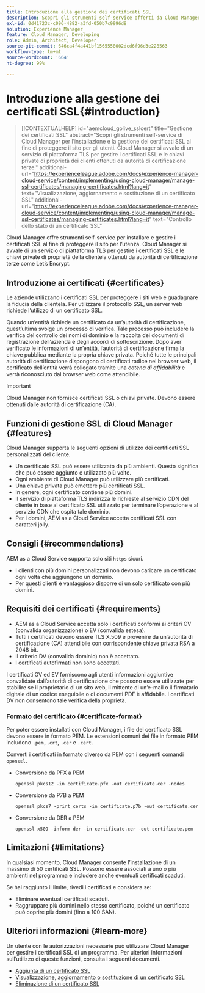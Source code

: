 ```yaml
---
title: Introduzione alla gestione dei certificati SSL
description: Scopri gli strumenti self-service offerti da Cloud Manager per l’installazione dei certificati SSL.
exl-id: 0d41723c-c096-4882-a3fd-050b7c9996d8
solution: Experience Manager
feature: Cloud Manager, Developing
role: Admin, Architect, Developer
source-git-commit: 646ca4f4a441bf1565558002dcd6f96d3e228563
workflow-type: tm+mt
source-wordcount: '664'
ht-degree: 99%

---
```



# Introduzione alla gestione dei certificati SSL{#introduction}

>[!CONTEXTUALHELP]
>id="aemcloud_golive_sslcert"
>title="Gestione dei certificati SSL"
>abstract="Scopri gli strumenti self-service di Cloud Manager per l’installazione e la gestione dei certificati SSL al fine di proteggere il sito per gli utenti. Cloud Manager si avvale di un servizio di piattaforma TLS per gestire i certificati SSL e le chiavi private di proprietà dei clienti ottenuti da autorità di certificazione terze."
>additional-url="https://experienceleague.adobe.com/docs/experience-manager-cloud-service/content/implementing/using-cloud-manager/manage-ssl-certificates/managing-certificates.html?lang=it" text="Visualizzazione, aggiornamento e sostituzione di un certificato SSL"
>additional-url="https://experienceleague.adobe.com/docs/experience-manager-cloud-service/content/implementing/using-cloud-manager/manage-ssl-certificates/managing-certificates.html?lang=it" text="Controllo dello stato di un certificato SSL"

Cloud Manager offre strumenti self-service per installare e gestire i certificati SSL al fine di proteggere il sito per l’utenza. Cloud Manager si avvale di un servizio di piattaforma TLS per gestire i certificati SSL e le chiavi private di proprietà della clientela ottenuti da autorità di certificazione terze come Let’s Encrypt.

## Introduzione ai certificati {#certificates}

Le aziende utilizzano i certificati SSL per proteggere i siti web e guadagnare la fiducia della clientela. Per utilizzare il protocollo SSL, un server web richiede l’utilizzo di un certificato SSL.

Quando un’entità richiede un certificato da un’autorità di certificazione, quest’ultima svolge un processo di verifica. Tale processo può includere la verifica del controllo dei nomi di dominio e la raccolta dei documenti di registrazione dell’azienda e degli accordi di sottoscrizione. Dopo aver verificato le informazioni di un’entità, l’autorità di certificazione firma la chiave pubblica mediante la propria chiave privata. Poiché tutte le principali autorità di certificazione dispongono di certificati radice nei browser web, il certificato dell’entità verrà collegato tramite una *catena di affidabilità* e verrà riconosciuto dal browser web come attendibile.

>[!IMPORTANT]
>
>Cloud Manager non fornisce certificati SSL o chiavi private. Devono essere ottenuti dalle autorità di certificazione (CA).

## Funzioni di gestione SSL di Cloud Manager {#features}

Cloud Manager supporta le seguenti opzioni di utilizzo dei certificati SSL personalizzati del cliente.

* Un certificato SSL può essere utilizzato da più ambienti. Questo significa che può essere aggiunto e utilizzato più volte.
* Ogni ambiente di Cloud Manager può utilizzare più certificati.
* Una chiave privata può emettere più certificati SSL.
* In genere, ogni certificato contiene più domini.
* Il servizio di piattaforma TLS indirizza le richieste al servizio CDN del cliente in base al certificato SSL utilizzato per terminare l’operazione e al servizio CDN che ospita tale dominio.
* Per i domini, AEM as a Cloud Service accetta certificati SSL con caratteri jolly.

## Consigli {#recommendations}

AEM as a Cloud Service supporta solo siti `https` sicuri.

* I clienti con più domini personalizzati non devono caricare un certificato ogni volta che aggiungono un dominio.
* Per questi clienti è vantaggioso disporre di un solo certificato con più domini.

## Requisiti dei certificati {#requirements}

* AEM as a Cloud Service accetta solo i certificati conformi ai criteri OV (convalida organizzazione) o EV (convalida estesa).
* Tutti i certificati devono essere TLS X.509 e provenire da un’autorità di certificazione (CA) attendibile con corrispondente chiave privata RSA a 2048 bit.
* Il criterio DV (convalida dominio) non è accettato.
* I certificati autofirmati non sono accettati.

I certificati OV ed EV forniscono agli utenti informazioni aggiuntive convalidate dall’autorità di certificazione che possono essere utilizzate per stabilire se il proprietario di un sito web, il mittente di un’e-mail o il firmatario digitale di un codice eseguibile o di documenti PDF è affidabile. I certificati DV non consentono tale verifica della proprietà.

### Formato del certificato {#certificate-format}

Per poter essere installati con Cloud Manager, i file del certificato SSL devono essere in formato PEM. Le estensioni comuni dei file in formato PEM includono `.pem,` .`crt`, `.cer` e `.cert`.

Converti i certificati in formato diverso da PEM con i seguenti comandi `openssl`.

* Conversione da PFX a PEM

  ```shell
  openssl pkcs12 -in certificate.pfx -out certificate.cer -nodes
  ```

* Conversione da P7B a PEM

  ```shell
  openssl pkcs7 -print_certs -in certificate.p7b -out certificate.cer
  ```

* Conversione da DER a PEM

  ```shell
  openssl x509 -inform der -in certificate.cer -out certificate.pem
  ```

## Limitazioni {#limitations}

In qualsiasi momento, Cloud Manager consente l’installazione di un massimo di 50 certificati SSL. Possono essere associati a uno o più ambienti nel programma e includere anche eventuali certificati scaduti.

Se hai raggiunto il limite, rivedi i certificati e considera se:

* Eliminare eventuali certificati scaduti.
* Raggruppare più domini nello stesso certificato, poiché un certificato può coprire più domini (fino a 100 SAN).

## Ulteriori informazioni {#learn-more}

Un utente con le autorizzazioni necessarie può utilizzare Cloud Manager per gestire i certificati SSL di un programma. Per ulteriori informazioni sull’utilizzo di queste funzioni, consulta i seguenti documenti.

* [Aggiunta di un certificato SSL](/help/implementing/cloud-manager/managing-ssl-certifications/add-ssl-certificate.md)
* [Visualizzazione, aggiornamento o sostituzione di un certificato SSL](/help/implementing/cloud-manager/managing-ssl-certifications/managing-certificates.md)
* [Eliminazione di un certificato SSL](/help/implementing/cloud-manager/managing-ssl-certifications/managing-certificates.md)
